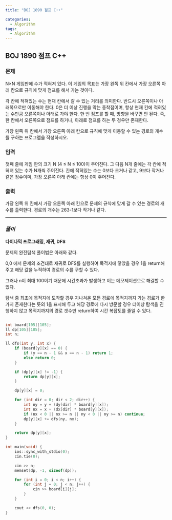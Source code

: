 ```yaml
---
title: "BOJ 1890 점프 C++"

categories:
  - Algorithm
tags:
  - Algorithm
---
```


## BOJ 1890 점프 C++

### 문제

N×N 게임판에 수가 적혀져 있다. 이 게임의 목표는 가장 왼쪽 위 칸에서 가장 오른쪽 아래 칸으로 규칙에 맞게 점프를 해서 가는 것이다.

각 칸에 적혀있는 수는 현재 칸에서 갈 수 있는 거리를 의미한다. 반드시 오른쪽이나 아래쪽으로만 이동해야 한다. 0은 더 이상 진행을 막는 종착점이며, 항상 현재 칸에 적혀있는 수만큼 오른쪽이나 아래로 가야 한다. 한 번 점프를 할 때, 방향을 바꾸면 안 된다. 즉, 한 칸에서 오른쪽으로 점프를 하거나, 아래로 점프를 하는 두 경우만 존재한다.

가장 왼쪽 위 칸에서 가장 오른쪽 아래 칸으로 규칙에 맞게 이동할 수 있는 경로의 개수를 구하는 프로그램을 작성하시오.

### 입력

첫째 줄에 게임 판의 크기 N (4 ≤ N ≤ 100)이 주어진다. 그 다음 N개 줄에는 각 칸에 적혀져 있는 수가 N개씩 주어진다. 칸에 적혀있는 수는 0보다 크거나 같고, 9보다 작거나 같은 정수이며, 가장 오른쪽 아래 칸에는 항상 0이 주어진다.

### 출력

가장 왼쪽 위 칸에서 가장 오른쪽 아래 칸으로 문제의 규칙에 맞게 갈 수 있는 경로의 개수를 출력한다. 경로의 개수는 263-1보다 작거나 같다.

---

### _풀이_

**다이나믹 프로그래밍, 재귀, DFS**

문제의 완전탐색 풀이법은 아래와 같다.

0,0 에서 문제의 조건대로 재귀로 DFS를 실행하여 목적지에 닿았을 경우 1을 return해주고 해당 값을 누적하여 경로의 수를 구할 수 있다.

그러나 n이 최대 100이기 때문에 시간초과가 발생하고 이는 메모제이션으로 해결할 수 있다.

탐색 중 최초에 목적지에 도착할 경우 지나쳐온 모든 경로에 목적지까지 가는 경로가 한가지 존재한다는 뜻의 1을 표시해 두고 해당 경로에 다시 방문할 경우 더이상 탐색을 진행하지 않고 목적지까지의 경로 갯수만 return하여 시간 복잡도를 줄일 수 있다.

```c++

int board[105][105];
ll dp[105][105];
int n;

ll dfs(int y, int x) {
    if (board[y][x] == 0) {
        if (y == n - 1 && x == n - 1) return 1;
        else return 0;
    }

    if (dp[y][x] != -1) {
        return dp[y][x];
    }

    dp[y][x] = 0;

    for (int dir = 0; dir < 2; dir++) {
        int ny = y + (dy[dir] * board[y][x]);
        int nx = x + (dx[dir] * board[y][x]);
        if (nx < 0 || nx >= n || ny < 0 || ny >= n) continue;
        dp[y][x] += dfs(ny, nx);
    }

    return dp[y][x];
}

int main(void) {
    ios::sync_with_stdio(0);
    cin.tie(0);

    cin >> n;
    memset(dp, -1, sizeof(dp));

    for (int i = 0; i < n; i++) {
        for (int j = 0; j < n; j++) {
            cin >> board[i][j];
        }
    }

    cout << dfs(0, 0);
}

```
